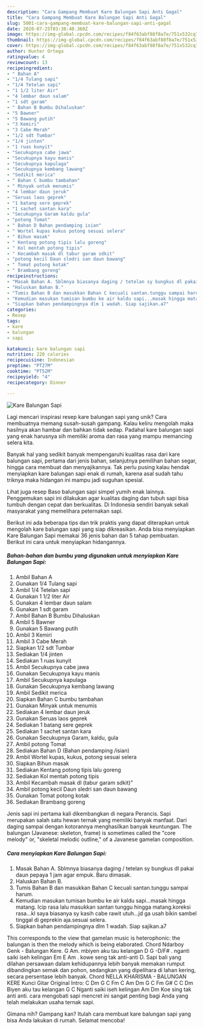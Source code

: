 ```yaml
---
description: "Cara Gampang Membuat Kare Balungan Sapi Anti Gagal"
title: "Cara Gampang Membuat Kare Balungan Sapi Anti Gagal"
slug: 5001-cara-gampang-membuat-kare-balungan-sapi-anti-gagal
date: 2020-07-25T03:38:40.360Z
image: https://img-global.cpcdn.com/recipes/f84f63abf88f8a7e/751x532cq70/kare-balungan-sapi-foto-resep-utama.jpg
thumbnail: https://img-global.cpcdn.com/recipes/f84f63abf88f8a7e/751x532cq70/kare-balungan-sapi-foto-resep-utama.jpg
cover: https://img-global.cpcdn.com/recipes/f84f63abf88f8a7e/751x532cq70/kare-balungan-sapi-foto-resep-utama.jpg
author: Hunter Ortega
ratingvalue: 4
reviewcount: 13
recipeingredient:
- " Bahan A"
- "1/4 Tulang sapi"
- "1/4 Tetelan sapi"
- "1 1/2 liter Air"
- "4 lembar daun salam"
- "1 sdt garam"
- " Bahan B Bumbu Dihaluskan"
- "5 Bawner"
- "5 Bawang putih"
- "3 Kemiri"
- "3 Cabe Merah"
- "1/2 sdt Tumbar"
- "1/4 jinten"
- "1 ruas kunyit"
- "Secukupnya cabe jawa"
- "Secukupnya kayu manis"
- "Secukupnya kapulaga"
- "Secukupnya kembang lawang"
- "Sedikit merica"
- " Bahan C bumbu tambahan"
- " Minyak untuk menumis"
- "4 lembar daun jeruk"
- "Seruas laos geprek"
- "1 batang sere geprek"
- "1 sachet santan kara"
- "Secukupnya Garam kaldu gula"
- "potong Tomat"
- " Bahan D Bahan pendamping isian"
- " Wortel kupas kukus potong sesuai selera"
- " Bihun masak"
- " Kentang potong tipis lalu goreng"
- " Kol mentah potong tipis"
- " Kecambah masak dl tabur garam sdkit"
- "potong kecil Daun sledri san daun bawang"
- " Tomat potong kotak"
- " Brambang goreng"
recipeinstructions:
- "Masak Bahan A. Sblmnya biasanya daging / tetelan sy bungkus dl pakai daun pepaya 1 jam agar empuk. Baru dimasak."
- "Haluskan Bahan B."
- "Tumis Bahan B dan masukkan Bahan C kecuali santan.tunggu sampai harum."
- "Kemudian masukan tumisan bumbu ke air kaldu sapi...masak hingga matang. Icip rasa lalu masukkan santan tunggu hingga matang.koreksi rasa...kl saya biasanya sy kasih cabe rawit utuh...jd ga usah bikin sambel tinggal di geprekin aja.sesuai selera."
- "Siapkan bahan pendampingnya dlm 1 wadah. Siap sajikan.a7"
categories:
- Resep
tags:
- kare
- balungan
- sapi

katakunci: kare balungan sapi 
nutrition: 220 calories
recipecuisine: Indonesian
preptime: "PT27M"
cooktime: "PT52M"
recipeyield: "4"
recipecategory: Dinner

---
```



![Kare Balungan Sapi](https://img-global.cpcdn.com/recipes/f84f63abf88f8a7e/751x532cq70/kare-balungan-sapi-foto-resep-utama.jpg)

Lagi mencari inspirasi resep kare balungan sapi yang unik? Cara membuatnya memang susah-susah gampang. Kalau keliru mengolah maka hasilnya akan hambar dan bahkan tidak sedap. Padahal kare balungan sapi yang enak harusnya sih memiliki aroma dan rasa yang mampu memancing selera kita.

Banyak hal yang sedikit banyak mempengaruhi kualitas rasa dari kare balungan sapi, pertama dari jenis bahan, selanjutnya pemilihan bahan segar, hingga cara membuat dan menyajikannya. Tak perlu pusing kalau hendak menyiapkan kare balungan sapi enak di rumah, karena asal sudah tahu triknya maka hidangan ini mampu jadi suguhan spesial.

Lihat juga resep Baso balungan sapi simpel yumih enak lainnya. Penggemukan sapi ini dilakukan agar kualitas daging dan tubuh sapi bisa tumbuh dengan cepat dan berkualitas. Di Indonesia sendiri banyak sekali masyarakat yang memelihara peternakan sapi.


Berikut ini ada beberapa tips dan trik praktis yang dapat diterapkan untuk mengolah kare balungan sapi yang siap dikreasikan. Anda bisa menyiapkan Kare Balungan Sapi memakai 36 jenis bahan dan 5 tahap pembuatan. Berikut ini cara untuk menyiapkan hidangannya.

<!--inarticleads1-->

##### Bahan-bahan dan bumbu yang digunakan untuk menyiapkan Kare Balungan Sapi:

1. Ambil  Bahan A
1. Gunakan 1/4 Tulang sapi
1. Ambil 1/4 Tetelan sapi
1. Gunakan 1 1/2 liter Air
1. Gunakan 4 lembar daun salam
1. Gunakan 1 sdt garam
1. Ambil  Bahan B Bumbu Dihaluskan
1. Ambil 5 Bawner
1. Gunakan 5 Bawang putih
1. Ambil 3 Kemiri
1. Ambil 3 Cabe Merah
1. Siapkan 1/2 sdt Tumbar
1. Sediakan 1/4 jinten
1. Sediakan 1 ruas kunyit
1. Ambil Secukupnya cabe jawa
1. Gunakan Secukupnya kayu manis
1. Ambil Secukupnya kapulaga
1. Gunakan Secukupnya kembang lawang
1. Ambil Sedikit merica
1. Siapkan  Bahan C bumbu tambahan
1. Gunakan  Minyak untuk menumis
1. Sediakan 4 lembar daun jeruk
1. Gunakan Seruas laos geprek
1. Sediakan 1 batang sere geprek
1. Sediakan 1 sachet santan kara
1. Gunakan Secukupnya Garam, kaldu, gula
1. Ambil potong Tomat
1. Sediakan  Bahan D (Bahan pendamping /isian)
1. Ambil  Wortel kupas, kukus, potong sesuai selera
1. Siapkan  Bihun masak
1. Sediakan  Kentang potong tipis lalu goreng
1. Sediakan  Kol mentah potong tipis
1. Ambil  Kecambah masak dl (tabur garam sdkit)&#34;
1. Ambil potong kecil Daun sledri san daun bawang
1. Gunakan  Tomat potong kotak
1. Sediakan  Brambang goreng


Jenis sapi ini pertama kali dikembangkan di negara Perancis. Sapi merupakan salah satu hewan ternak yang memiliki banyak manfaat. Dari daging sampai dengan kotorannya menghasilkan banyak keuntungan. The balungan (Javanese: skeleton, frame) is sometimes called the &#34;core melody&#34; or, &#34;skeletal melodic outline,&#34; of a Javanese gamelan composition. 

<!--inarticleads2-->

##### Cara menyiapkan Kare Balungan Sapi:

1. Masak Bahan A. Sblmnya biasanya daging / tetelan sy bungkus dl pakai daun pepaya 1 jam agar empuk. Baru dimasak.
1. Haluskan Bahan B.
1. Tumis Bahan B dan masukkan Bahan C kecuali santan.tunggu sampai harum.
1. Kemudian masukan tumisan bumbu ke air kaldu sapi...masak hingga matang. Icip rasa lalu masukkan santan tunggu hingga matang.koreksi rasa...kl saya biasanya sy kasih cabe rawit utuh...jd ga usah bikin sambel tinggal di geprekin aja.sesuai selera.
1. Siapkan bahan pendampingnya dlm 1 wadah. Siap sajikan.a7


This corresponds to the view that gamelan music is heterophonic: the balungan is then the melody which is being elaborated. Chord Ndarboy Genk - Balungan Kere. G Am. mbiyen aku tau kelangan D G -D/F# . nganti saiki iseh kelingan Em E Am . kowe seng tak anti-anti D. Sapi bali yang dilahan persawaan dalam kehidupannya lebih banyak memakan rumput dibandingkan semak dan pohon, sedangkan yang dipelihara di lahan kering, secara persentase lebih banyak. Chord NELLA KHARISMA - BALUNGAN KERE Kunci Gitar Original Intro: C Dm G C Fm C Am Dm G C Fm G# C C Dm Biyen aku tau kelangan G C Nganti saiki iseh kelingan Am Dm Koe sing tak anti anti. cara mengobati sapi mencret ini sangat penting bagi Anda yang telah melakukan usaha ternak sapi. 

Gimana nih? Gampang kan? Itulah cara membuat kare balungan sapi yang bisa Anda lakukan di rumah. Selamat mencoba!
